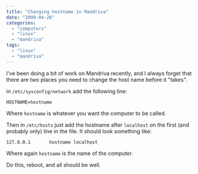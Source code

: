 ```yaml
---
title: "Changing hostname in Mandriva"
date: "2009-04-26"
categories: 
  - "computers"
  - "linux"
  - "mandriva"
tags: 
  - "linux"
  - "mandriva"
---
```


I've been doing a bit of work on Mandriva recently, and I always forget that there are two places you need to change the host name before it "takes".

in `/etc/sysconfig/network` add the following line:

`HOSTNAME=hostname`

Where `hostname` is whatever you want the computer to be called.

Then in `/etc/hosts` just add the hostname after `localhost` on the first (and probably only) line in the file. It should look something like:

`127.0.0.1       hostname localhost`

Where again `hostname` is the name of the computer.

Do this, reboot, and all should be well.
